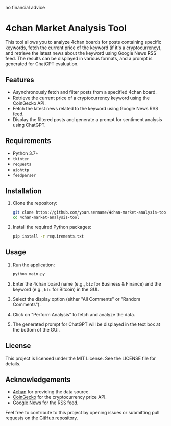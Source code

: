no financial advice
# 4chan Market Analysis Tool

This tool allows you to analyze 4chan boards for posts containing specific keywords, fetch the current price of the keyword (if it's a cryptocurrency), and retrieve the latest news about the keyword using Google News RSS feed. The results can be displayed in various formats, and a prompt is generated for ChatGPT evaluation.

## Features

- Asynchronously fetch and filter posts from a specified 4chan board.
- Retrieve the current price of a cryptocurrency keyword using the CoinGecko API.
- Fetch the latest news related to the keyword using Google News RSS feed.
- Display the filtered posts and generate a prompt for sentiment analysis using ChatGPT.

## Requirements

- Python 3.7+
- `tkinter`
- `requests`
- `aiohttp`
- `feedparser`

## Installation

1. Clone the repository:
   ```sh
   git clone https://github.com/yourusername/4chan-market-analysis-tool.git
   cd 4chan-market-analysis-tool
   ```

2. Install the required Python packages:
   ```sh
   pip install -r requirements.txt
   ```

## Usage

1. Run the application:
   ```sh
   python main.py
   ```

2. Enter the 4chan board name (e.g., `biz` for Business & Finance) and the keyword (e.g., `btc` for Bitcoin) in the GUI.
3. Select the display option (either "All Comments" or "Random Comments").
4. Click on "Perform Analysis" to fetch and analyze the data.
5. The generated prompt for ChatGPT will be displayed in the text box at the bottom of the GUI.


## License

This project is licensed under the MIT License. See the LICENSE file for details.

## Acknowledgements

- [4chan](https://www.4chan.org) for providing the data source.
- [CoinGecko](https://www.coingecko.com) for the cryptocurrency price API.
- [Google News](https://news.google.com) for the RSS feed.

Feel free to contribute to this project by opening issues or submitting pull requests on the [GitHub repository](https://github.com/yourusername/4chan-market-analysis-tool).
